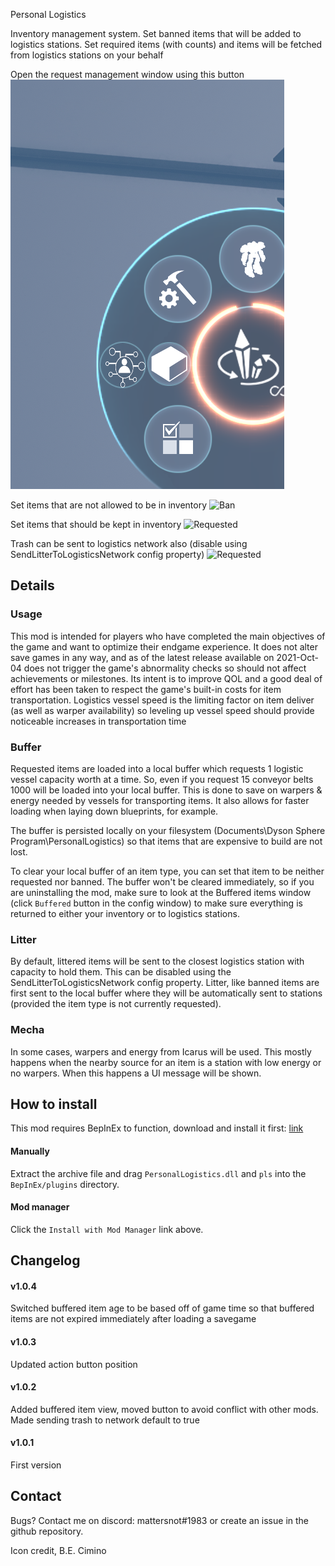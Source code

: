 ﻿Personal Logistics

Inventory management system. Set banned items that will be added to logistics stations. 
Set required items (with counts) and items will be fetched from logistics stations on your behalf

Open the request management window using this button
![Config](https://github.com/mattsemar/dsp-personal-logistics/blob/main/Examples/ex2.png?raw=true)

Set items that are not allowed to be in inventory
![Ban](https://github.com/mattsemar/dsp-personal-logistics/blob/main/Examples/ex3.png?raw=true)

Set items that should be kept in inventory
![Requested](https://github.com/mattsemar/dsp-personal-logistics/blob/main/Examples/ex4.png?raw=true)

Trash can be sent to logistics network also (disable using SendLitterToLogisticsNetwork config property)
![Requested](https://github.com/mattsemar/dsp-personal-logistics/blob/main/Examples/TrashManagement.gif?raw=true)

## Details

### Usage
This mod is intended for players who have completed the main objectives of the game and want to optimize their
endgame experience. It does not alter save games in any way, and as of the latest release available on 2021-Oct-04
does not trigger the game's abnormality checks so should not affect achievements or milestones. Its intent is to
improve QOL and a good deal of effort has been taken to respect the game's built-in costs for item transportation. 
Logistics vessel speed is the limiting factor on item deliver (as well as warper availability) so leveling up vessel speed
should provide noticeable increases in transportation time

### Buffer
Requested items are loaded into a local buffer which requests 1 logistic vessel capacity worth at a time. So, even if you request 15 conveyor belts 1000 will be loaded into your 
local buffer. This is done to save on warpers & energy needed by vessels for transporting items. It also allows for faster loading when laying down blueprints, for example.

The buffer is persisted locally on your filesystem (Documents\Dyson Sphere Program\PersonalLogistics) so that items that are expensive 
to build are not lost.

To clear your local buffer of an item type, you can set that item to be neither requested nor banned. The buffer won't be cleared immediately, so if you are uninstalling the mod,
make sure to look at the Buffered items window (click `Buffered` button in the config window) to make sure everything is returned
to either your inventory or to logistics stations.

### Litter
By default, littered items will be sent to the closest logistics station with capacity to hold them. This can be disabled
using the SendLitterToLogisticsNetwork config property. Litter, like banned items are first sent to the local buffer
where they will be automatically sent to stations (provided the item type is not currently requested).

### Mecha
In some cases, warpers and energy from Icarus will be used. This mostly happens when the nearby source for an item is
a station with low energy or no warpers. When this happens a UI message will be shown.


## How to install

This mod requires BepInEx to function, download and install it
first: [link](https://bepinex.github.io/bepinex_docs/master/articles/user_guide/installation/index.html?tabs=tabid-win)

#### Manually

Extract the archive file and drag `PersonalLogistics.dll` and `pls` into the `BepInEx/plugins` directory.

#### Mod manager

Click the `Install with Mod Manager` link above.

## Changelog

#### v1.0.4
Switched buffered item age to be based off of game time so that buffered items are not expired
immediately after loading a savegame

#### v1.0.3
Updated action button position

#### v1.0.2
Added buffered item view, moved button to avoid conflict with other mods. Made sending trash to network default to true

#### v1.0.1
First version

## Contact
Bugs? Contact me on discord: mattersnot#1983 or create an issue in the github repository.

Icon credit, B.E. Cimino